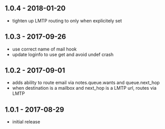 ## 1.0.4 - 2018-01-20

- tighten up LMTP routing to only when explicitely set


## 1.0.3 - 2017-09-26

- use correct name of mail hook
- update loginfo to use get and avoid undef crash


## 1.0.2 - 2017-09-01

- adds ability to route email via notes.queue.wants and queue.next_hop
- when destination is a mailbox and next_hop is a LMTP url, routes via LMTP


## 1.0.1 - 2017-08-29

- initial release
